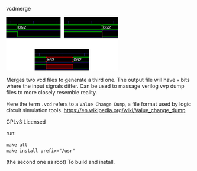vcdmerge

![image](image.png)

Merges  two  vcd  files  to generate a third one.  The output file will
have `x` bits where the input signals differ.  Can be used  to  massage
verilog vvp dump files to more closely resemble reality.

Here the term `.vcd` refers to a `Value Change Dump`, a file format 
used by logic circuit simulation tools.
https://en.wikipedia.org/wiki/Value_change_dump

GPLv3 Licensed

run:

```
make all
make install prefix="/usr"
```

(the second one as root)
To build and install. 

